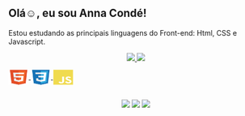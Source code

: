 ## Olá:relaxed:, eu sou Anna Condé!
Estou estudando as principais linguagens do Front-end: Html, CSS e Javascript.

<div align="center">
  <a href="https://github.com/annaconde">
  <img height="150em" src="https://github-readme-stats.vercel.app/api?username=annaconde&show_icons=true&theme=dracula&include_all_commits=true&count_private=true"/>
  <img height="150em" src="https://github-readme-stats.vercel.app/api/top-langs/?username=annaconde&layout=compact&langs_count=7&theme=dracula"/>
</div>

<p></p>
  <img align="center" alt="Rafa-HTML" height="30" width="40" src="https://raw.githubusercontent.com/devicons/devicon/master/icons/html5/html5-original.svg">
  <img align="center" alt="Rafa-CSS" height="30" width="40" src="https://raw.githubusercontent.com/devicons/devicon/master/icons/css3/css3-original.svg">
  <img align="center" alt="Rafa-Js" height="30" width="40" src="https://raw.githubusercontent.com/devicons/devicon/master/icons/javascript/javascript-plain.svg">

##

<div align="center">

  <a href="https://instagram.com/anna.conde" target="_blank"><img src="https://img.shields.io/badge/-Instagram-%23E4405F?style=for-the-badge&logo=instagram&logoColor=white" target="_blank"></a>
  <a href = "mailto:anacarolina67759@gmail.com"><img src="https://img.shields.io/badge/-Gmail-%23333?style=for-the-badge&logo=gmail&logoColor=white" target="_blank"></a>
  <a href="https://www.linkedin.com/in/anna-carolina-cond%C3%A9-saturnino-07563a176" target="_blank"><img src="https://img.shields.io/badge/-LinkedIn-%230077B5?style=for-the-badge&logo=linkedin&logoColor=white" target="_blank"></a> 

</div>

##


<!---
annaconde/annaconde is a ✨ special ✨ repository because its `README.md` (this file) appears on your GitHub profile.
You can click the Preview link to take a look at your changes.
--->
